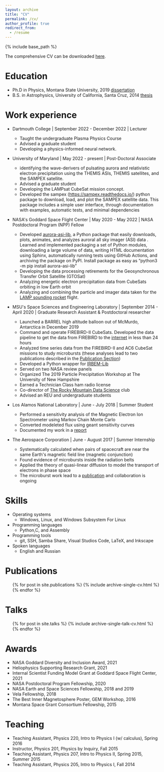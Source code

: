 ```yaml
---
layout: archive
title: "CV"
permalink: /cv/
author_profile: true
redirect_from:
  - /resume
---
```


{% include base_path %}

The comprehensive CV can be downloaded [here](http://mshumko.github.io/files/shumko_cv.pdf).

<object data="http://mshumko.github.io/files/shumko_cv.pdf" width="1000" height="1000" type='application/pdf'></object>

Education
======
* Ph.D in Physics, Montana State University, 2019 [dissertation](../files/shumko_dissertation.pdf)
* B.S. in Astrophysics, University of California, Santa Cruz, 2014 [thesis](../files/shumko_thesis.pdf)

Work experience
======
* Dartmouth College \| September 2022 - December 2022 \| Lecturer
  * Taught the undergraduate Plasma Physics Course
  * Advised a graduate student
  * Developing a physics-informed neural network.

* University of Maryland \| May 2022 - present \| Post-Doctoral Associate
  * identifying the wave-derivers of pulsating aurora and relativistic electron precipitation using the THEMIS ASIs, THEMIS satellites, and the SAMPEX satellite.
  * Advised a graduate student
  * Developing the LAMPsat CubeSat mission concept.
  * Developed the sampex (https://sampex.readthedocs.io/) python package to download, load, and plot the SAMPEX satellite data. This package includes a simple user interface, through documentation with examples, automatic tests, and minimal dependencies

* NASA's Goddard Space Flight Center \| May 2020 - May 2022 \| NASA Postdoctoral Program (NPP) Fellow
  * Developed [aurora-asi-lib](https://aurora-asi-lib.readthedocs.io/), a Python package that easily downloads, plots, animates, and analyzes auroral all sky imager (ASI) data . Learned and implemented packaging a set of Python modules, downloading a large volume of data, writing HTML documentation using Sphinx, automatically running tests using GitHub Actions, and archiving the package on PyPI. Install package as easy as “python3 -m pip install aurora-asi-lib”
  * Developing the data processing retirements for the Geosynchronous Transfer Orbit Satellite (GTOSat)
  * Analyzing energetic electron precipitation data from CubeSats orbiting in low Earth orbit
  * Analyzing and combining the particle and imager data taken for the [LAMP sounding rocket](https://lamp-mission.sites.uiowa.edu/) flight.

* MSU's Space Sciences and Engineering Laboratory \| September 2014 - April 2020 \| Graduate Research Assistant & Postdoctoral researcher
  * Launched a BARREL high altitude balloon out of McMurdo, Antarctica in December 2019
  * Command and operate FIREBIRD-II CubeSats. Developed the data pipeline to get the data from FIREBIRD to the [internet](http://solar.physics.montana.edu/FIREBIRD_II/) in less than 24 hours
  * Analyzed time series data from the FIREBIRD-II and AC6 CubeSat missions to study microbursts (these analyses lead to two publications described in the [Publication Section](/publications/))
  * Developed a Python wrapper for [IRBEM-Lib](https://sourceforge.net/p/irbem/code/HEAD/tree/trunk/python/)
  * Served on two NASA review panels
  * Organized The 2019 Particle Precipitation Workshop at The University of New Hampshire
  * Earned a Technician Class ham radio license
  * Co-director of [The Rocky Mountain Data Science](https://rmds.tech) club
  * Advised an REU and undergraduate students

* Los Alamos National Laboratory \| June - July 2018 \| Summer Student
  * Performed a sensitivity analysis of the Magnetic Electron Ion Spectrometer using Markov Chain Monte Carlo
  * Converted modeleted flux using geant sensitivity curves
  * Documented my work in a [report](https://www.lanl.gov/projects/national-security-education-center/space-earth-center/space-weather-school/_assets/docs/swx-report-2018.pdf)

* The Aerospace Corporation \| June - August 2017 \| Summer Internship
  * Systematically calculated when pairs of spacecraft are near the same Earth's magnetic field line (magnetic conjunction)
  * Found evidence of microbursts inside the radiation belts
  * Applied the theory of quasi-linear diffusion to model the transport of electrons in phase space
  * The microburst work lead to a [publication](/publications/rbsp_microburst_paper/) and collaboration is ongoing
  
Skills
======
* Operating systems
  * Windows, Linux, and Windows Subsystem For Linux
* Programming languages
  * Python,C, and Assembly
* Programming tools
  * git, SSH, Samba Share, Visual Studios Code, LaTeX, and Inkscape
* Spoken languages
  * English and Russian

Publications
======
  <ul>{% for post in site.publications %}
    {% include archive-single-cv.html %}
  {% endfor %}</ul>
  
Talks
======
  <ul>{% for post in site.talks %}
    {% include archive-single-talk-cv.html %}
  {% endfor %}</ul>

Awards
======
* NASA Goddard Diversity and Inclusion Award, 2021
* Heliophysics Supporting Research Grant, 2021
* Internal Scientist Funding Model Grant at Goddard Space Flight Center, 2021
* NASA Postdoctoral Program Fellowship, 2020
* NASA Earth and Space Sciences Fellowship, 2018 and 2019
* Vela Fellowship, 2018
* The Best Inner Magnetosphere Poster, GEM Workshop, 2016
* Montana Space Grant Consortium Fellowship, 2015

Teaching
======
* Teaching Assistant, Physics 220, Intro to Physics I (w/ calculus), Spring 2016
* Instructor, Physics 201, Physics by Inquiry, Fall 2015
* Teaching Assistant, Physics 207, Intro to Physics II, Spring 2015, Summer 2015
* Teaching Assistant, Physics 205, Intro to Physics I, Fall 2014